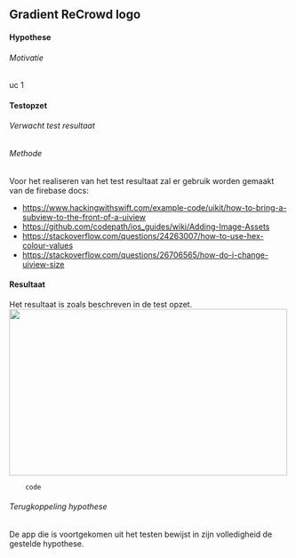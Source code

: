 Gradient ReCrowd logo
----------------
#### Hypothese 


###### Motivatie
uc 1

#### Testopzet


###### Verwacht test resultaat


###### Methode
Voor het realiseren van het test resultaat zal er gebruik worden gemaakt van de firebase docs:
* https://www.hackingwithswift.com/example-code/uikit/how-to-bring-a-subview-to-the-front-of-a-uiview
* https://github.com/codepath/ios_guides/wiki/Adding-Image-Assets
* https://stackoverflow.com/questions/24263007/how-to-use-hex-colour-values
* https://stackoverflow.com/questions/26706565/how-do-i-change-uiview-size

#### Resultaat
Het resultaat is zoals beschreven in de test opzet.
<br><img src="https://i.imgur.com/ZRgnego.png" width="500" height="300"><br>

```
    code
```

###### Terugkoppeling hypothese
De app die is voortgekomen uit het testen bewijst in zijn volledigheid de gestelde hypothese.
